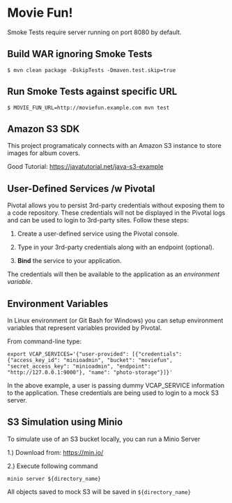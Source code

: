 # Movie Fun!

Smoke Tests require server running on port 8080 by default.

## Build WAR ignoring Smoke Tests

```
$ mvn clean package -DskipTests -Dmaven.test.skip=true
```

## Run Smoke Tests against specific URL

```
$ MOVIE_FUN_URL=http://moviefun.example.com mvn test
```
## Amazon S3 SDK
This project programaticaly connects with an Amazon S3 instance to store images for album covers.

Good Tutorial: https://javatutorial.net/java-s3-example

## User-Defined Services /w Pivotal
Pivotal allows you to persist 3rd-party credentials without exposing them to a code repository.  These credentials will not be displayed in the Pivotal logs and can be used to login to 3rd-party sites.  Follow these steps:

1. Create a user-defined service using the Pivotal console.

2. Type in your 3rd-party credentials along with an endpoint (optional).  

3. **Bind** the service to your application.

The credentials will then be available to the application as an *environment variable*.  

## Environment Variables
In Linux environment (or Git Bash for Windows) you can setup environment variables that represent variables provided by Pivotal. 

From command-line type:

```
export VCAP_SERVICES='{"user-provided": [{"credentials": {"access_key_id": "minioadmin", "bucket": "moviefun", "secret_access_key": "minioadmin", "endpoint": "http://127.0.0.1:9000"}, "name": "photo-storage"}]}'
```
In the above example, a user is passing dummy VCAP_SERVICE information to the application.  These credentials are being used to login to a mock S3 server.

## S3 Simulation using Minio

To simulate use of an S3 bucket locally, you can run a Minio Server

1.) Download from: https://min.io/

2.) Execute following command
```
minio server ${directory_name}
```
All objects saved to mock S3 will be saved in `${directory_name}`
